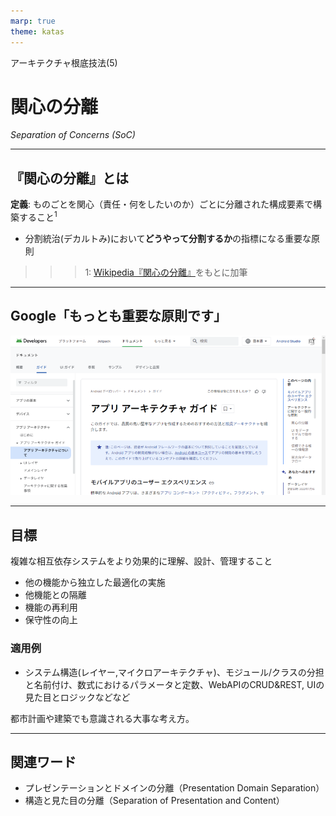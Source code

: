 ```yaml
---
marp: true
theme: katas
---
```

<!-- 
size: 16:9
paginate: true
-->
<!-- header: 勉強会#-->

アーキテクチャ根底技法(5)

# 関心の分離

_Separation of Concerns (SoC)_

---

## 『関心の分離』とは

**定義**: ものごとを関心（責任・何をしたいのか）ごとに分離された構成要素で構築すること$^1$

* 分割統治(デカルトみ)において**どうやって分割するか**の指標になる重要な原則

>>> 1: [Wikipedia『関心の分離』](https://ja.wikipedia.org/wiki/%E9%96%A2%E5%BF%83%E3%81%AE%E5%88%86%E9%9B%A2)をもとに加筆
---

## Google「もっとも重要な原則です」

![](assets/14-android_app_guide.png)
<!-- Googleが公開しているアプリアーキテクチャガイドにて「最も重要な原則は関心の分離です」とある -->
---

## 目標

複雑な相互依存システムをより効果的に理解、設計、管理すること

* 他の機能から独立した最適化の実施
* 他機能との隔離
* 機能の再利用
* 保守性の向上

### 適用例

* システム構造(レイヤー,マイクロアーキテクチャ)、モジュール/クラスの分担と名前付け、数式におけるパラメータと定数、WebAPIのCRUD&REST, UIの見た目とロジックなどなど

都市計画や建築でも意識される大事な考え方。

---

## 関連ワード

* プレゼンテーションとドメインの分離（Presentation Domain Separation）
* 構造と見た目の分離（Separation of Presentation and Content）

<!-- ユーザーインターフェースコードをその他のコードを分離する。アプリを作る人にとっては必須の知識。そうでなくても、たとえばJupyter notebookで計算処理とグラフ表示を別ブロックに分けること、ファームでも別モジュールとの接平面になるファイルと実際の処理とを別ファイルで実現すること -->